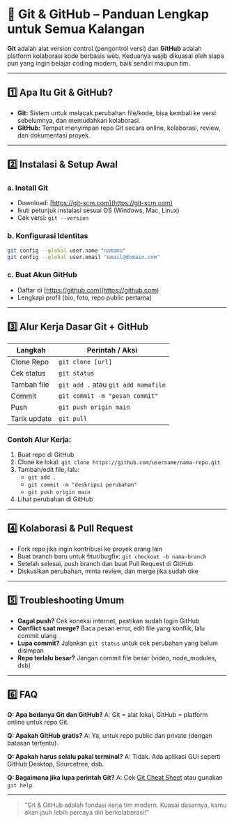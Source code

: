 # 🧠 Git & GitHub – Panduan Lengkap untuk Semua Kalangan

**Git** adalah alat version control (pengontrol versi) dan **GitHub** adalah platform kolaborasi kode berbasis web. Keduanya wajib dikuasai oleh siapa pun yang ingin belajar coding modern, baik sendiri maupun tim.

---

## 1️⃣ Apa Itu Git & GitHub?
- **Git:** Sistem untuk melacak perubahan file/kode, bisa kembali ke versi sebelumnya, dan memudahkan kolaborasi.
- **GitHub:** Tempat menyimpan repo Git secara online, kolaborasi, review, dan dokumentasi proyek.

---

## 2️⃣ Instalasi & Setup Awal

### a. Install Git
- Download: [https://git-scm.com](https://git-scm.com)
- Ikuti petunjuk instalasi sesuai OS (Windows, Mac, Linux)
- Cek versi: `git --version`

### b. Konfigurasi Identitas
```bash
git config --global user.name "namamu"
git config --global user.email "email@domain.com"
```

### c. Buat Akun GitHub
- Daftar di [https://github.com](https://github.com)
- Lengkapi profil (bio, foto, repo public pertama)

---

## 3️⃣ Alur Kerja Dasar Git + GitHub

| Langkah      | Perintah / Aksi                     |
| ------------ | ----------------------------------- |
| Clone Repo   | `git clone [url]`                   |
| Cek status   | `git status`                        |
| Tambah file  | `git add .` atau `git add namafile` |
| Commit       | `git commit -m "pesan commit"`      |
| Push         | `git push origin main`              |
| Tarik update | `git pull`                          |

### Contoh Alur Kerja:
1. Buat repo di GitHub
2. Clone ke lokal: `git clone https://github.com/username/nama-repo.git`
3. Tambah/edit file, lalu:
   - `git add .`
   - `git commit -m "deskripsi perubahan"`
   - `git push origin main`
4. Lihat perubahan di GitHub

---

## 4️⃣ Kolaborasi & Pull Request
- Fork repo jika ingin kontribusi ke proyek orang lain
- Buat branch baru untuk fitur/bugfix: `git checkout -b nama-branch`
- Setelah selesai, push branch dan buat Pull Request di GitHub
- Diskusikan perubahan, minta review, dan merge jika sudah oke

---

## 5️⃣ Troubleshooting Umum
- **Gagal push?** Cek koneksi internet, pastikan sudah login GitHub
- **Conflict saat merge?** Baca pesan error, edit file yang konflik, lalu commit ulang
- **Lupa commit?** Jalankan `git status` untuk cek perubahan yang belum disimpan
- **Repo terlalu besar?** Jangan commit file besar (video, node_modules, dsb)

---

## 6️⃣ FAQ

**Q: Apa bedanya Git dan GitHub?**
A: Git = alat lokal, GitHub = platform online untuk repo Git.

**Q: Apakah GitHub gratis?**
A: Ya, untuk repo public dan private (dengan batasan tertentu).

**Q: Apakah harus selalu pakai terminal?**
A: Tidak. Ada aplikasi GUI seperti GitHub Desktop, Sourcetree, dsb.

**Q: Bagaimana jika lupa perintah Git?**
A: Cek [Git Cheat Sheet](https://education.github.com/git-cheat-sheet-education.pdf) atau gunakan `git help`.

---

> "Git & GitHub adalah fondasi kerja tim modern. Kuasai dasarnya, kamu akan jauh lebih percaya diri berkolaborasi!" 